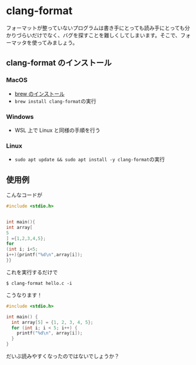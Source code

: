# clang-format

フォーマットが整っていないプログラムは書き手にとっても読み手にとっても分かりづらいだけでなく、バグを探すことを難しくしてしまいます。そこで、フォーマッタを使ってみましょう。

## clang-format のインストール

### MacOS

- [brew のインストール](https://brew.sh/ja/)
- `brew install clang-format`の実行

### Windows

- WSL 上で Linux と同様の手順を行う

### Linux

- `sudo apt update && sudo apt install -y clang-format`の実行

## 使用例

こんなコードが

```c
#include <stdio.h>


int main(){
int array[
5
] ={1,2,3,4,5};
for
(int i; i<5;
i++){printf("%d\n",array[i]);
}}
```

これを実行するだけで

```shell
$ clang-format hello.c -i
```

こうなります！

```c
#include <stdio.h>

int main() {
  int array[5] = {1, 2, 3, 4, 5};
  for (int i; i < 5; i++) {
    printf("%d\n", array[i]);
  }
}
```

だいぶ読みやすくなったのではないでしょうか？
